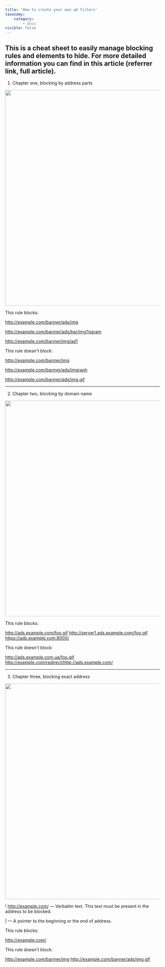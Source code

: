 ```yaml
---
title: 'How to create your own ad filters'
taxonomy:
    category:
        - docs
visible: false
---
```


## This is a cheat sheet to easily manage blocking rules and elements to hide. For more detailed information you can find in this article (referrer link, full article).

1. Chapter one, blocking by address parts


 <img src="https://github.com/TheHasagi/AdguardKnowledgeBase/blob/master/pages/02.general/17.cheat-sheet/images/Address%20parts.png" width="700">

This rule blocks:

 http://example.com/banner/ads/img

 http://example.com/banner/ads/bar/img?param

 http://example.com/banner/img/ad1 



This rule doesn't block:

http://example.com/banner/img

http://example.com/banner/ads/imgraph

http://example.com/banner/ads/img.gif

----------------- ----------------- ----------------- ----------------- 



2. Chapter two, blocking by domain name
<img src="https://github.com/TheHasagi/AdguardKnowledgeBase/blob/master/pages/02.general/17.cheat-sheet/images/Blocking%20by%20domain%20name.PNG" width="700">

This rule blocks:

http://ads.example.com/foo.gif
http://server1.ads.example.com/foo.gif
https://ads.example.com:8000/

This rule doesn't block:
										
http://ads.example.com.ua/foo.gif
http://example.com/redirect/http://ads.example.com/	


----------------- ----------------- ----------------- ----------------- 

													
3. Chapter three, blocking exact address

<img src="https://github.com/TheHasagi/AdguardKnowledgeBase/blob/master/pages/02.general/17.cheat-sheet/images/Blocking%20exact%20address.PNG" width="700">

! http://example.com/ — Verbatim text. This text must be present in the address to be blocked.

| — A pointer to the beginning or the end of address.

This rule blocks:

http://example.com/

This rule doesn't block:

http://example.com/banner/img
http://example.com/banner/ads/img.gif
